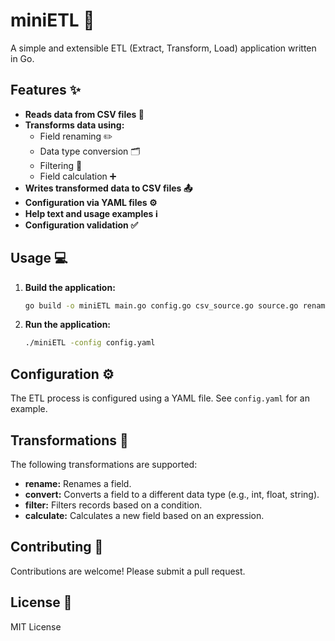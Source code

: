 # miniETL 🚀

A simple and extensible ETL (Extract, Transform, Load) application written in Go.

## Features ✨

*   **Reads data from CSV files 📁**
*   **Transforms data using:**
    *   Field renaming ✏️
    *   Data type conversion 🗂️
    *   Filtering 🔎
    *   Field calculation ➕
*   **Writes transformed data to CSV files 📤**
*   **Configuration via YAML files ⚙️**
*   **Help text and usage examples ℹ️**
*   **Configuration validation ✅**

## Usage 💻

1.  **Build the application:**

    ```bash
    go build -o miniETL main.go config.go csv_source.go source.go rename_transform.go convert_transform.go filter_transform.go calculate_transform.go transform.go csv_destination.go destination.go
    ```
2.  **Run the application:**

    ```bash
    ./miniETL -config config.yaml
    ```

## Configuration ⚙️

The ETL process is configured using a YAML file. See `config.yaml` for an example.

## Transformations 🔀

The following transformations are supported:

*   **rename:** Renames a field.
*   **convert:** Converts a field to a different data type (e.g., int, float, string).
*   **filter:** Filters records based on a condition.
*   **calculate:** Calculates a new field based on an expression.

## Contributing 🤝

Contributions are welcome! Please submit a pull request.

## License 📝

MIT License